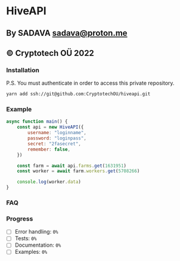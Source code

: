 
# HiveAPI
## By SADAVA <sadava@proton.me>
## &copy; Cryptotech OÜ 2022

### Installation
P.S. You must authenticate in order to access this private repository.

```bash
yarn add ssh://git@github.com:CryptotechOU/hiveapi.git
```

### Example
```js
async function main() {
	const api = new HiveAPI({
		username: "loginname",
		password: "loginpass",
		secret: "2fasecret",
		remember: false,
	})

	const farm = await api.farms.get(1631951)
	const worker = await farm.workers.get(5708266)

	console.log(worker.data)
}
```

### FAQ

### Progress

 - [ ] Error handling: `0%`
 - [ ] Tests: `0%`
 - [ ] Documentation: `0%`
 - [ ] Examples: `0%`

